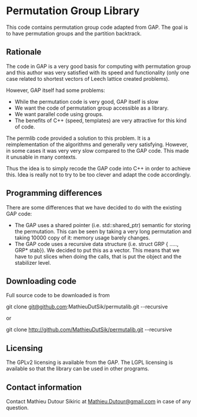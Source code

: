 Permutation Group Library
=========================

This code contains permutation group code adapted from GAP.
The goal is to have permutation groups and the partition
backtrack.


Rationale
---------

The code in GAP is a very good basis for computing with
permutation group and this author was very satisfied with its
speed and functionality (only one case related to shortest
vectors of Leech lattice created problems).

However, GAP itself had some problems:

  * While the permutation code is very good, GAP itself is slow
  * We want the code of permutation group accessible as a library.
  * We want parallel code using groups.
  * The benefits of C++ (speed, templates) are very attractive for this kind of code.

The permlib code provided a solution to this problem. It is a
reimplementation of the algorithms and generally very satisfying.
However, in some cases it was very very slow compared to the GAP
code. This made it unusable in many contexts.

Thus the idea is to simply recode the GAP code into C++ in order
to achieve this. Idea is really not to try to be too clever and
adapt the code accordingly.


Programming differences
-----------------------

There are some differences that we have decided to do with
the existing GAP code:

  * The GAP uses a shared pointer (i.e. std::shared_ptr) semantic for storing the permutation. This can be seen by taking a very long permutation and taking 10000 copy of it: memory usage barely changes.
  * The GAP code uses a recursive data structure (i.e. struct GRP { ....., GRP* stab}). We decided to put this as a vector. This means that we have to put slices when doing the calls, that is put the object and the stabilizer level.


Downloading code
----------------

Full source code to be downloaded is from

git clone git@github.com:MathieuDutSik/permutalib.git --recursive

or

git clone http://github.com/MathieuDutSik/permutalib.git --recursive



Licensing
---------

The GPLv2 licensing is available from the GAP.
The LGPL licensing is available so that the library can be used in other programs.

Contact information
-------------------

Contact Mathieu Dutour Sikiric at Mathieu.Dutour@gmail.com in case of any question.

